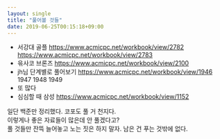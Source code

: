 ```yaml
---
layout: single
title: "풀어볼 것들"
date: 2019-06-25T00:15:18+09:00
---
```


* 서강대 골플 https://www.acmicpc.net/workbook/view/2782 https://www.acmicpc.net/workbook/view/2783
* 윾사코 브론즈 https://www.acmicpc.net/workbook/view/2100 
* jh님 단계별로 풀어보기 https://www.acmicpc.net/workbook/view/1946 1947 1948 1949
* 또 많다
* 심심할 때 삼성 https://www.acmicpc.net/workbook/view/1152

일단 백준만 정리했다. 코포도 풀 거 천지다.  
이렇게나 좋은 자료들이 많은데 안 풀겠다고?  
풀 것들만 잔뜩 늘어놓고 노는 짓은 하지 말자. 남은 건 푸는 것밖에 없다.  